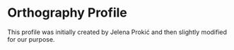 # Orthography Profile

This profile was initially created by Jelena Prokić and then slightly modified for our purpose.
